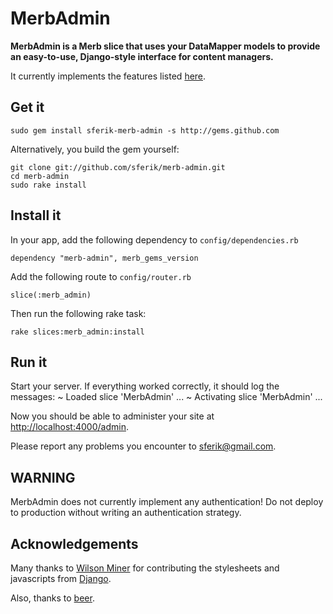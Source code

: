 # MerbAdmin

**MerbAdmin is a Merb slice that uses your DataMapper models to provide an easy-to-use, Django-style interface for content managers.**

It currently implements the features listed [here](http://sferik.tadalist.com/lists/1352791/public).

## Get it

    sudo gem install sferik-merb-admin -s http://gems.github.com

Alternatively, you build the gem yourself:

    git clone git://github.com/sferik/merb-admin.git
    cd merb-admin
    sudo rake install

## Install it

In your app, add the following dependency to `config/dependencies.rb`

    dependency "merb-admin", merb_gems_version

Add the following route to `config/router.rb`

    slice(:merb_admin)

Then run the following rake task:

    rake slices:merb_admin:install

## Run it

Start your server.  If everything worked correctly, it should log the messages:
    ~ Loaded slice 'MerbAdmin' ...
    ~ Activating slice 'MerbAdmin' ...

Now you should be able to administer your site at [http://localhost:4000/admin](http://localhost:4000/admin).

Please report any problems you encounter to <sferik@gmail.com>.

## WARNING

MerbAdmin does not currently implement any authentication! Do not deploy to production without writing an authentication strategy.

## Acknowledgements

Many thanks to [Wilson Miner](http://www.wilsonminer.com/) for contributing the stylesheets and javascripts from [Django](http://www.djangoproject.com/).

Also, thanks to [beer](http://www.anchorbrewing.com/).
